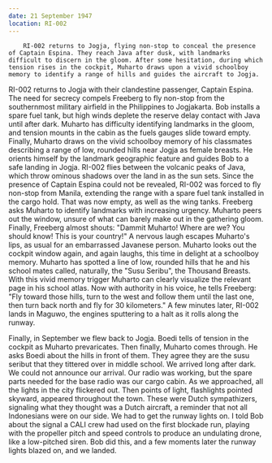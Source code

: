 ```yaml
---
date: 21 September 1947
location: RI-002
---
```


```synopsis
    RI-002 returns to Jogja, flying non-stop to conceal the presence of Captain Espina. They reach Java after dusk, with landmarks difficult to discern in the gloom. After some hesitation, during which tension rises in the cockpit, Muharto draws upon a vivid schoolboy memory to identify a range of hills and guides the aircraft to Jogja.
```

RI-002 returns to Jogja with their clandestine passenger, Captain Espina. The need for secrecy compels Freeberg to fly non-stop from the southernmost military airfield in the Philippines to Jogjakarta. Bob installs a spare fuel tank, but high winds deplete the reserve delay contact with Java until after dark. Muharto has difficulty identifying landmarks in the gloom, and tension mounts in the cabin as the fuels gauges slide toward empty. Finally, Muharto draws on the vivid schoolboy memory of his classmates describing a range of low, rounded hills near Jogja as female breasts. He orients himself by the landmark geographic feature and guides Bob to a safe landing in Jogja.   RI-002 flies between the volcanic peaks of Java, which throw ominous
shadows over the land in as the sun sets. Since the presence of Captain
Espina could not be revealed, RI-002 was forced to fly non-stop from
Manila, extending the range with a spare fuel tank installed in the
cargo hold. That was now empty, as well as the wing tanks. Freeberg asks
Muharto to identify landmarks with increasing urgency. Muharto peers out
the window, unsure of what can barely make out in the gathering gloom.
Finally, Freeberg almost shouts: "Dammit Muharto! Where are we? You
should know! This is your country!" A nervous laugh escapes Muharto's
lips, as usual for an embarrassed Javanese person. Muharto looks out the
cockpit window again, and again laughs, this time in delight at a
schoolboy memory. Muharto has spotted a line of low, rounded hills that
he and his school mates called, naturally, the "Susu Seribu", the
Thousand Breasts. With this vivid memory trigger Muharto can clearly
visualize the relevant page in his school atlas. Now with authority in
his voice, he tells Freeberg: "Fly toward those hills, turn to the west
and follow them until the last one, then turn back north and fly for 30
kilometers." A few minutes later, RI-002 lands in Maguwo, the engines
sputtering to a halt as it rolls along the runway.

Finally, in September we flew back to Jogja. Boedi tells of tension in the cockpit as Muharto prevaricates. Then finally, Muharto comes through. He asks Boedi about the hills in front of them. They agree they are the susu seribut that they tittered over in middle school. 
We arrived long after dark. We could not announce our arrival. Our radio was working, but the spare parts needed for the base radio was our cargo cabin. As we approached, all the lights in the city flickered out. Then points of light, flashlights pointed skyward, appeared throughout the town. These were Dutch sympathizers, signaling  what they thought was a Dutch aircraft, a reminder that not all Indonesians were on our side. We had to get the runway lights on. I told Bob about the signal a CALI crew had used on the first blockade run, playing with the propeller pitch and speed controls to produce an undulating drone, like a low-pitched siren. Bob did this, and a few moments later the runway lights blazed on, and we landed. 
